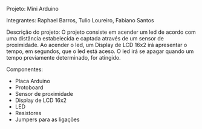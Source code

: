 Projeto: Mini Arduino

Integrantes: Raphael Barros, Tulio Loureiro, Fabiano Santos

Descrição do projeto: O projeto consiste em acender um led de acordo com uma distância estabelecida e captada através de um sensor de proximidade. Ao acender o led, um Display de LCD 16x2 irá apresentar o tempo, em segundos, que o led está aceso. O led irá se apagar quando um tempo previamente determinado, for atingido.

Componentes:

- Placa Arduino
- Protoboard
- Sensor de proximidade
- Display de LCD 16x2
- LED
- Resistores
- Jumpers para as ligações